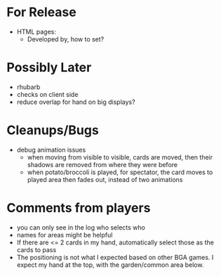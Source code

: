 For Release
===
- HTML pages:
  - Developed by, how to set?

Possibly Later
===
- rhubarb
- checks on client side
- reduce overlap for hand on big displays?

Cleanups/Bugs
===
- debug animation issues
  - when moving from visible to visible, cards are moved, then their
    shadows are removed from where they were before
  - when potato/broccoli is played, for spectator, the card moves
    to played area then fades out, instead of two animations

Comments from players
===
- you can only see in the log who selects who
- names for areas might be helpful
- If there are <= 2 cards in my hand, automatically select those as
  the cards to pass
- The positioning is not what I expected based on other BGA games. I
  expect my hand at the top, with the garden/common area below.
